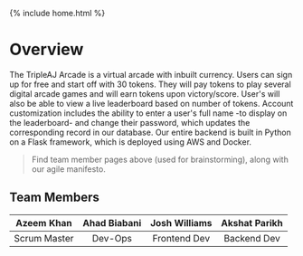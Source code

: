 {% include home.html %}
# Overview

The TripleAJ Arcade is a virtual arcade with inbuilt currency. Users can sign up for free and start off with 30 tokens. They will pay tokens to play several digital arcade games and will earn tokens upon victory/score. User's will also be able to view a live leaderboard based on number of tokens. Account customization includes the ability to enter a user's full name -to display on the leaderboard- and change their password, which updates the corresponding record in our database. Our entire backend is built in Python on a Flask framework, which is deployed using AWS and Docker.

> Find team member pages above (used for brainstorming), along with our agile manifesto.




## Team Members

| Azeem Khan | Ahad Biabani | Josh Williams | Akshat Parikh |
| :--------: | :----------: | :-----------: | :-----------: |
| Scrum Master | Dev-Ops | Frontend Dev | Backend Dev |
